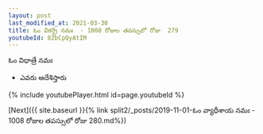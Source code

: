 ```yaml
---
layout: post
last_modified_at: 2021-03-30
title: ఓం వికర్త్రే నమః  - 1008 రోజుల తపస్సులో రోజు  279
youtubeId: 8ZbCpQyAtIM
---
```

 
 
 ఓం విధాత్రే నమః  
 
 -  ఎవరు ఆదేశిస్తారు 
 
  
 
  
 
 
 
 
 
 


{% include youtubePlayer.html id=page.youtubeId %}
 
[Next]({{ site.baseurl }}{% link  split2/_posts/2019-11-01-ఓం వ్యాధీశాయ నమః  - 1008 రోజుల తపస్సులో రోజు  280.md%})
 
